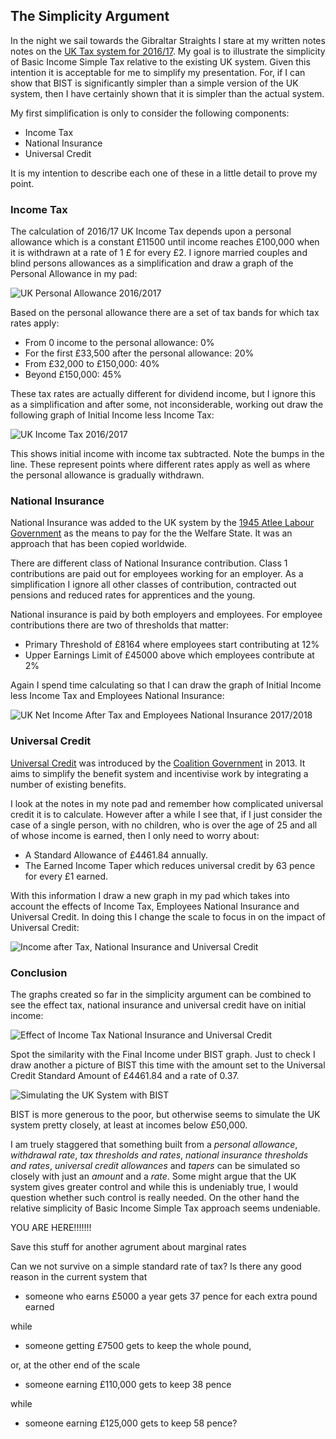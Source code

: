 ## The Simplicity Argument ##

In the night we sail towards the Gibraltar Straights I stare at my written notes notes on the [UK Tax system for 2016/17](https://www.gov.uk/government/publications/rates-and-allowances-income-tax/income-tax-rates-and-allowances-current-and-past). My goal is to illustrate the simplicity of Basic Income Simple Tax relative to the existing UK system. Given this intention it is acceptable for me to simplify my presentation. For, if I can show that BIST is significantly simpler than a simple version of the UK system, then I have certainly shown that it is simpler than the actual system.

My first simplification is only to consider the following components:

* Income Tax
* National Insurance
* Universal Credit
 
It is my intention to describe each one of these in a little detail to prove my point. 

### Income Tax ###

The calculation of 2016/17 UK Income Tax depends upon a personal allowance which is a constant £11500 until income reaches £100,000 when it is withdrawn at a rate of 1 £ for every £2. I ignore married couples and blind persons allowances as a simplification and draw a graph of the Personal Allowance in my pad:

![*UK Personal Allowance 2016/2017*](../plots/PersonalAllowance.png "UK Personal Allowance 2016/17")

Based on the personal allowance there are a set of tax bands for which tax rates apply:

* From 0 income to the personal allowance: 0%
* For the first £33,500 after the personal allowance: 20%
* From £32,000 to £150,000: 40%
* Beyond £150,000: 45%

These tax rates are actually different for dividend income, but I ignore this as a simplification and after some, not inconsiderable, working out draw the following graph of Initial Income less Income Tax:

![*UK Income Tax 2016/2017*](../plots/InitialIncomeLessIncomeTax.png "UK Income Tax 2016/17")

This shows initial income with income tax subtracted. Note the bumps in the line. These represent points where different rates apply as well as where the personal allowance is gradually withdrawn. 

### National Insurance ###  

National Insurance was added to the UK system by the [1945 Atlee Labour Government](https://en.wikipedia.org/wiki/Attlee_ministry) as the means to pay for the the Welfare State. It was an approach that has been copied worldwide.  

There are different class of National Insurance contribution. Class 1 contributions are paid out for employees working for an employer. As a simplification I ignore all other classes of contribution, contracted out pensions and reduced rates for apprentices and the young.

National insurance is paid by both employers and employees. For employee contributions there are two of thresholds that matter:

* Primary Threshold of £8164 where employees start contributing at 12%
* Upper Earnings Limit of £45000 above which employees contribute at 2%

Again I spend time calculating so that I can draw the graph of Initial Income less Income Tax and Employees National Insurance:  

![*UK Net Income After Tax and Employees National Insurance 2017/2018*](../plots/InitialIncomeLessTaxAndEmployeesNI.png "UK Net Income After Tax and Employees National Insurance 2017/2017")

### Universal Credit ### 

[Universal Credit](https://en.wikipedia.org/wiki/Universal_Credit) was introduced by the [Coalition Government](https://en.wikipedia.org/wiki/Cameron%E2%80%93Clegg_coalition) in 2013. It aims to simplify the benefit system and incentivise work by integrating a number of existing benefits.

I look at the notes in my note pad and remember how complicated universal credit it is to calculate. However after a while I see that, if I just consider the case of a single person, with no children, who is over the age of 25 and all of whose income is earned, then I only need to worry about:

* A Standard Allowance of £4461.84 annually.
* The Earned Income Taper which reduces universal credit by 63 pence for every £1 earned.

With this information I draw a new graph in my pad which takes into account the effects of Income Tax, Employees National Insurance and Universal Credit. In doing this I change the scale to focus in on the impact of Universal Credit: 

![*Income after Tax, National Insurance and Universal Credit*](../plots/FinalIncomeEarned.png "Income after Tax, National Insurance and Universal Credit")

### Conclusion ### 

The graphs created so far in the simplicity argument can be combined to see the effect tax, national insurance and universal credit have on initial income:

![*Effect of Income Tax National Insurance and Universal Credit*](../plots/FinalVsInitialIncome.png "Effect of Income Tax National Insurance and Universal Credit") 

Spot the similarity with the Final Income under BIST graph.  Just to check I draw another a picture of BIST this time with the amount set to the Universal Credit Standard Amount of £4461.84 and a rate of 0.37. 

![*Simulating the UK System with BIST*](../plots/FinalIncomeBISTSimulation.png "Simulating the UK System with BIST") 

BIST is more generous to the poor, but otherwise seems to simulate the UK system pretty closely, at least at incomes below £50,000.

I am truely staggered that something built from a *personal allowance*, *withdrawal rate*, *tax thresholds and rates*, *national insurance thresholds and rates*, *universal credit allowances* and *tapers* can be simulated so closely with just an *amount* and a *rate*. Some might argue that the UK system gives greater control and while this is undeniably true, I would question whether such control is really needed. On the other hand the relative simplicity of Basic Income Simple Tax approach seems undeniable.


YOU ARE HERE!!!!!!!




Save this stuff for another agrument about marginal rates 

Can we not survive on a simple standard rate of tax? Is there any good reason in the current system that 

* someone who earns £5000 a year gets 37 pence for each extra pound earned 

while 

* someone getting £7500 gets to keep the whole pound,

or, at the other end of the scale

* someone earning £110,000 gets to keep 38 pence

while

* someone earning £125,000 gets to keep 58 pence?  


